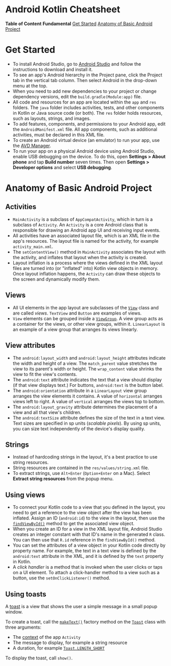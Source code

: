 Android Kotlin Cheatsheet
=========================

**Table of Content**
**Fundamental**
[Get Started](#get-started)
[Anatomy of Basic Android Project](#Anatomy-of-Basic-Android-Project)

# **Get Started**

* To install Android Studio, go to [Android Studio](https://developer.android.com/studio) and follow the instructions to download and install it.
* To see an app's Android hierarchy in the Project pane, click the Project tab in the vertical tab column. Then select Android in the drop-down menu at the top.
* When you need to add new dependencies to your project or change dependency versions, edit the `build.gradle(Module:app)` file.
* All code and resources for an app are located within the `app` and `res` folders. The `java` folder includes activities, tests, and other components in Kotlin or Java source code (or both). The `res` folder holds resources, such as layouts, strings, and images.
* To add features, components, and permissions to your Android app, edit the `AndroidManifest.xml` file. All app components, such as additional activities, must be declared in this XML file.
* To create an Android virtual device (an emulator) to run your app, use the [AVD Manager](https://developer.android.com/studio/run/managing-avds).
* To run your app on a physical Android device using Android Studio, enable USB debugging on the device. To do this, open **Settings > About phone** and tap **Build number** seven times. Then open **Settings > Developer options** and select **USB debugging**.

# **Anatomy of Basic Android Project**


## **Activities**

*   `MainActivity` is a subclass of `AppCompatActivity`, which in turn is a subclass of `Activity`. An `Activity` is a core Android class that is responsible for drawing an Android app UI and receiving input events.
*   All activities have an associated layout file, which is an XML file in the app's resources. The layout file is named for the activity, for example `activity_main.xml`.
*   The `setContentView()` method in `MainActivity` associates the layout with the activity, and inflates that layout when the activity is created.
*   Layout inflation is a process where the views defined in the XML layout files are turned into (or "inflated" into) Kotlin view objects in memory. Once layout inflation happens, the `Activity` can draw these objects to the screen and dynamically modify them.

## **Views**

*   All UI elements in the app layout are subclasses of the [`View`](http://developer.android.com/reference/android/view/View.html) class and are called _views_. `TextView` and `Button` are examples of views.
*   `View` elements can be grouped inside a [`ViewGroup`](https://developer.android.com/reference/android/view/ViewGroup.html). A view group acts as a container for the views, or other view groups, within it. `LinearLayout` is an example of a view group that arranges its views linearly.

## **View attributes**

*   The `android:layout_width` and `android:layout_height` attributes indicate the width and height of a view. The `match_parent` value stretches the view to its parent's width or height. The `wrap_content` value shrinks the view to fit the view's contents.
*   The `android:text` attribute indicates the text that a view should display (if that view displays text.) For buttons, `android:text` is the button label.
*   The `android:orientation` attribute in a `LinearLayout` view group arranges the view elements it contains. A value of `horizontal` arranges views left to right. A value of `vertical` arranges the views top to bottom.
*   The `android:layout_gravity` attribute determines the placement of a view and all that view's children.
*   The `android:textSize` attribute defines the size of the text in a text view. Text sizes are specified in sp units (_scalable pixels_). By using sp units, you can size text independently of the device's display quality.

## **Strings**

*   Instead of hardcoding strings in the layout, it's a best practice to use string resources.
*   String resources are contained in the `res/values/string.xml` file.
*   To extract strings, use `Alt+Enter` (`Option+Enter` on a Mac). Select **Extract string resources** from the popup menu.

## **Using views**

*   To connect your Kotlin code to a view that you defined in the layout, you need to get a reference to the view object after the view has been inflated. Assign an ID (`android:id`) to the view in the layout, then use the [`findViewById()`](https://developer.android.com/reference/android/view/View#findViewById(int)) method to get the associated view object.
*   When you create an ID for a view in the XML layout file, Android Studio creates an integer constant with that ID's name in the generated `R` class. You can then use that `R.id` reference in the `findViewById()` method.
*   You can set the attributes of a view object in your Kotlin code directly by property name. For example, the text in a text view is defined by the `android:text` attribute in the XML, and it is defined by the `text` property in Kotlin.
*   A _click handler_ is a method that is invoked when the user clicks or taps on a UI element. To attach a click-handler method to a view such as a button, use the `setOnClickListener()` method.

## **Using toasts**

A [toast](https://developer.android.com/reference/android/widget/Toast.html) is a view that shows the user a simple message in a small popup window.

To create a toast, call the [`makeText()`](https://developer.android.com/reference/android/widget/Toast.html#makeText(android.content.Context,%20int,%20int)) factory method on the [`Toast`](https://developer.android.com/reference/android/widget/Toast.html) class with three arguments:

*   The [context](https://developer.android.com/reference/android/content/Context.html) of the app `Activity`
*   The message to display, for example a string resource
*   A duration, for example [`Toast.LENGTH_SHORT`](https://developer.android.com/reference/android/widget/Toast.html#LENGTH_SHORT)

To display the toast, call `show()`.


